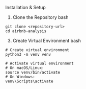 Installation & Setup
1. Clone the Repository
bash
```
git clone <repository-url>
cd airbnb-analysis
```
3. Create Virtual Environment
bash
```
# Create virtual environment
python3 -m venv venv

# Activate virtual environment
# On macOS/Linux:
source venv/bin/activate
# On Windows:
venv\Scripts\activate
```
